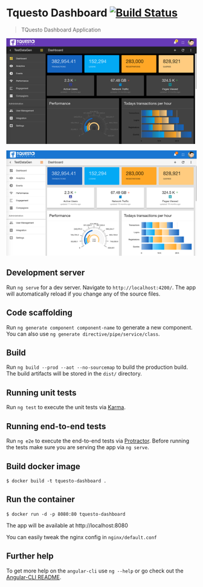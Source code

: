 # Tquesto Dashboard [![Build Status](https://travis-ci.org/anitechcs/tquesto-dashboard.svg?branch=master)](https://travis-ci.org/anitechcs/tquesto-dashboard)

> TQuesto Dashboard Application

![](https://github.com/anitechcs/tquesto-dashboard/blob/master/src/assets/imgs/dark-1.png)

![](https://github.com/anitechcs/tquesto-dashboard/blob/master/src/assets/imgs/light-1.png)

## Development server
Run `ng serve` for a dev server. Navigate to `http://localhost:4200/`. 
The app will automatically reload if you change any of the source files.

## Code scaffolding

Run `ng generate component component-name` to generate a new component. 
You can also use `ng generate directive/pipe/service/class`.

## Build

Run `ng build --prod --aot --no-sourcemap` to build the production build. 
The build artifacts will be stored in the `dist/` directory. 


## Running unit tests

Run `ng test` to execute the unit tests via [Karma](https://karma-runner.github.io).

## Running end-to-end tests

Run `ng e2e` to execute the end-to-end tests via [Protractor](http://www.protractortest.org/).
Before running the tests make sure you are serving the app via `ng serve`.

## Build docker image

```
$ docker build -t tquesto-dashboard . 
```

## Run the container

```
$ docker run -d -p 8080:80 tquesto-dashboard
```

The app will be available at http://localhost:8080

You can easily tweak the nginx config in ```nginx/default.conf```

## Further help

To get more help on the `angular-cli` use `ng --help` or go check out the [Angular-CLI README](https://github.com/angular/angular-cli/blob/master/README.md).
